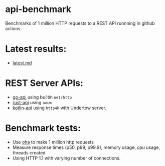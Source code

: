 # api-benchmark

Benchmarks of 1 million HTTP requests to a REST API runnning in github actions.

# Latest results:
* [latest.md](https://github.com/aaronriekenberg/api-benchmark/blob/main/results/latest.md)

# REST Server APIs:
* [go-api](https://github.com/aaronriekenberg/api-benchmark/tree/main/go-api) using builtin `net/http`
* [rust-api](https://github.com/aaronriekenberg/api-benchmark/tree/main/rust-api) using `axum`
* [kotlin-api](https://github.com/aaronriekenberg/api-benchmark/tree/main/kotlin-api) using `http4k` with Undertow server.

# Benchmark tests:
* Use [oha](https://crates.io/crates/oha) to make 1 million http requests
* Measure response times (p50, p99, p99.9), memory usage, cpu usage, threads created
* Using HTTP 1.1 with varying number of connections.
